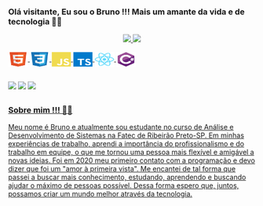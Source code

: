 ### Olá visitante, Eu sou o Bruno !!! Mais um amante da vida e de tecnologia 🥰🥳

<div align="center">
  <a href="https://github.com/BrunoCamargo-100">
  <img height="180em" src="https://github-readme-stats.vercel.app/api?username=BrunoCamargo-100&show_icons=true&theme=dracula&include_all_commits=true&count_private=true"/>
  <img height="180em" src="https://github-readme-stats.vercel.app/api/top-langs/?username=BrunoCamargo-100&layout=compact&langs_count=7&theme=dracula"/>
</div>
<div style="display: inline_block"><br>
  <img align="center" alt="Bruno-HTML" height="30" width="40" src="https://raw.githubusercontent.com/devicons/devicon/master/icons/html5/html5-original.svg">
  <img align="center" alt="Bruno-CSS" height="30" width="40" src="https://raw.githubusercontent.com/devicons/devicon/master/icons/css3/css3-original.svg">
  <img align="center" alt="Bruno-Js" height="30" width="40" src="https://raw.githubusercontent.com/devicons/devicon/master/icons/javascript/javascript-plain.svg">
  <img align="center" alt="Bruno-Ts" height="30" width="40" src="https://raw.githubusercontent.com/devicons/devicon/master/icons/typescript/typescript-plain.svg">
  <img align="center" alt="Bruno-React" height="30" width="40" src="https://raw.githubusercontent.com/devicons/devicon/master/icons/react/react-original.svg">
  <img align="center" alt="Bruno-Csharp" height="30" width="40" src="https://raw.githubusercontent.com/devicons/devicon/master/icons/csharp/csharp-original.svg">
</div>

  ##
 
<div>
  <a href ="mailto:brunozza2@gmail.com"><img src="https://img.shields.io/badge/-Gmail-%23333?style=for-the-badge&logo=gmail&logoColor=white" target="_blank"></a>
  <a href="https://www.linkedin.com/in/bruno-camargo-8b450619a" target="_blank"><img src="https://img.shields.io/badge/-LinkedIn-%230077B5?style=for-the-badge&logo=linkedin&logoColor=white" target="_blank"></a> 
  <a href="https://t.me/brunocamargo100" target="_blank"><img src="https://img.shields.io/badge/Telegram-2CA5E0?style=for-the-badge&logo=telegram&logoColor=white" tarket="_blank"</a>
</div>

  ##
  
  ### Sobre mim !!! 🍃🍃
  Meu nome é Bruno e atualmente sou estudante no curso de Análise e Desenvolvimento de Sistemas na Fatec de Ribeirão Preto-SP. Em minhas experiências de trabalho, aprendi a importância do profissionalismo e do trabalho em equipe, o que me tornou uma pessoa mais flexível e amigável a novas ideias.
Foi em 2020 meu primeiro contato com a programação e devo dizer que foi um "amor à primeira vista". Me encantei de tal forma que passei a buscar mais conhecimento, estudando, aprendendo e buscando ajudar o máximo de pessoas possível. Dessa forma espero que, juntos, possamos criar um mundo melhor através da tecnologia.

